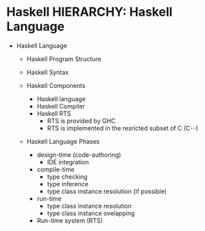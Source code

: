 # Haskell HIERARCHY: Haskell Language

- Haskell Language
  - Haskell Program Structure
  - Haskell Syntax
  - Haskell Components
    - Haskell language
    - Haskell Compiler
    - Haskell RTS
      - RTS is provided by GHC
      - RTS is implemented in the resricted subset of C (C--)

  - Haskell Language Phases
    - design-time (code-authoring)
      - IDE integration
    - compile-time
      - type checking
      - type inference
      - type class instance resolution (if possible)
    - run-time
      - type class instance resolution
      - type class instance ovelapping
    - Run-time system (RTS)
